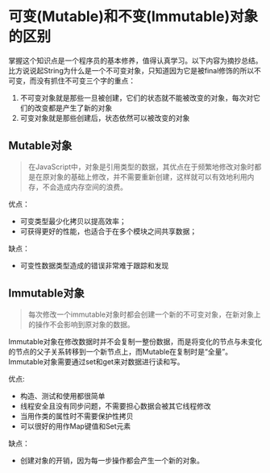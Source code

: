 # 可变(Mutable)和不变(Immutable)对象的区别

掌握这个知识点是一个程序员的基本修养，值得认真学习。以下内容为摘抄总结。比方说说起String为什么是一个不可变对象，只知道因为它是被final修饰的所以不可变，而没有抓住不可变三个字的重点：

1. 不可变对象就是那些一旦被创建，它们的状态就不能被改变的对象，每次对它们的改变都是产生了新的对象
2. 可变对象就是那些创建后，状态依然可以被改变的对象

## Mutable对象

> 在JavaScript中，对象是引用类型的数据，其优点在于频繁地修改对象时都是在原对象的基础上修改，并不需要重新创建，这样就可以有效地利用内存，不会造成内存空间的浪费。

优点：

- 可变类型最少化拷贝以提高效率；
- 可获得更好的性能，也适合于在多个模块之间共享数据；

缺点：

- 可变性数据类型造成的错误非常难于跟踪和发现

## Immutable对象

> 每次修改一个immutable对象时都会创建一个新的不可变对象，在新对象上的操作不会影响到原对象的数据。

Immutable对象在修改数据时并不会复制一整份数据，而是将变化的节点与未变化的节点的父子关系转移到一个新节点上，而Mutable在复制时是“全量”。Immutable对象需要通过set和get来对数据进行读和写。

优点:

- 构造、测试和使用都很简单
- 线程安全且没有同步问题，不需要担心数据会被其它线程修改
- 当用作类的属性时不需要保护性拷贝
- 可以很好的用作Map键值和Set元素

缺点：
- 创建对象的开销，因为每一步操作都会产生一个新的对象。
